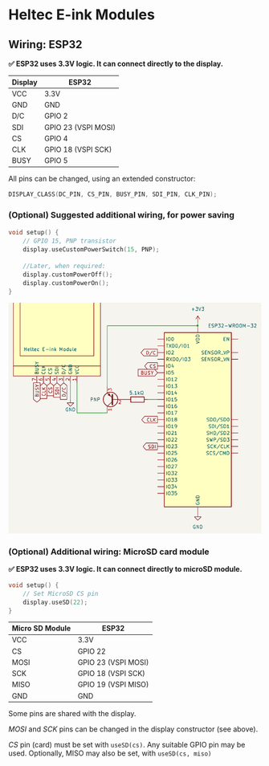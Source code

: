 # Heltec E-ink Modules
## Wiring: ESP32

**✅ ESP32 uses 3.3V logic. It can connect directly to the display.**

Display | ESP32
--------|--------
 VCC    | 3.3V
 GND    | GND
 D/C    | GPIO 2
 SDI    | GPIO 23 (VSPI MOSI)
 CS     | GPIO 4
 CLK    | GPIO 18 (VSPI SCK)
 BUSY   | GPIO 5

All pins can be changed, using an extended constructor:
```cpp
DISPLAY_CLASS(DC_PIN, CS_PIN, BUSY_PIN, SDI_PIN, CLK_PIN); 
```

### (Optional) Suggested additional wiring, for power saving

```cpp
void setup() {
    // GPIO 15, PNP transistor
    display.useCustomPowerSwitch(15, PNP);

    //Later, when required:
    display.customPowerOff();
    display.customPowerOn();
}
```

![schematic of display connected to ESP32, using PNP transistor as a switch](ESP32_power_switching.png)

### (Optional) Additional wiring: MicroSD card module
**✅ ESP32 uses 3.3V logic. It can connect directly to microSD module.**
```cpp
void setup() {
    // Set MicroSD CS pin
    display.useSD(22);
}
```

 Micro SD Module    | ESP32
 -------------------|-------
 VCC                | 3.3V
 CS                 | GPIO 22
 MOSI               | GPIO 23 (VSPI MOSI)
 SCK                | GPIO 18 (VSPI SCK)
 MISO               | GPIO 19 (VSPI MISO)
 GND                | GND

 Some pins are shared with the display.

 *MOSI* and *SCK* pins can be changed in the display constructor (see above).

*CS* pin (card) must be set with `useSD(cs)`. Any suitable GPIO pin may be used.
Optionally, MISO may also be set, with `useSD(cs, miso)`